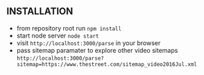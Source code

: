 ## INSTALLATION
* from repository root run `npm install`
* start node server `node start`
* visit `http://localhost:3000/parse` in your browser
* pass sitemap paramater to explore other video sitemaps `http://localhost:3000/parse?sitemap=https://www.thestreet.com/sitemap_video2016Jul.xml`
